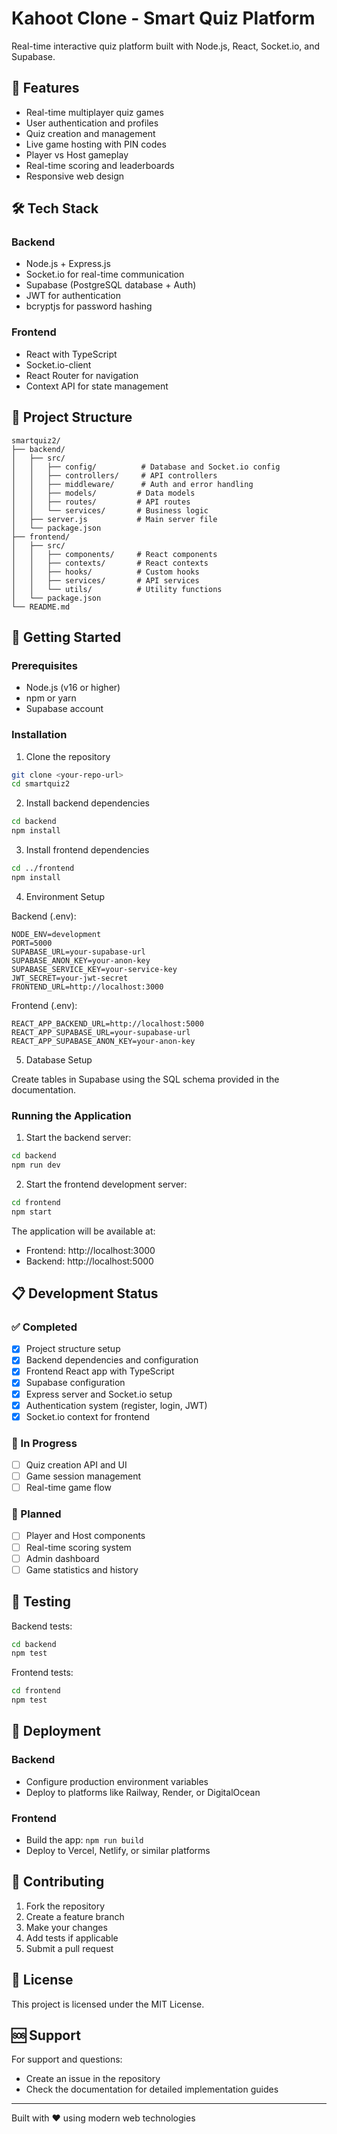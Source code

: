 # Kahoot Clone - Smart Quiz Platform

Real-time interactive quiz platform built with Node.js, React, Socket.io, and Supabase.

## 🚀 Features

- Real-time multiplayer quiz games
- User authentication and profiles
- Quiz creation and management
- Live game hosting with PIN codes
- Player vs Host gameplay
- Real-time scoring and leaderboards
- Responsive web design

## 🛠️ Tech Stack

### Backend
- Node.js + Express.js
- Socket.io for real-time communication
- Supabase (PostgreSQL database + Auth)
- JWT for authentication
- bcryptjs for password hashing

### Frontend
- React with TypeScript
- Socket.io-client
- React Router for navigation
- Context API for state management

## 📁 Project Structure

```
smartquiz2/
├── backend/
│   ├── src/
│   │   ├── config/          # Database and Socket.io config
│   │   ├── controllers/     # API controllers
│   │   ├── middleware/      # Auth and error handling
│   │   ├── models/         # Data models
│   │   ├── routes/         # API routes
│   │   └── services/       # Business logic
│   ├── server.js           # Main server file
│   └── package.json
├── frontend/
│   ├── src/
│   │   ├── components/     # React components
│   │   ├── contexts/       # React contexts
│   │   ├── hooks/          # Custom hooks
│   │   ├── services/       # API services
│   │   └── utils/          # Utility functions
│   └── package.json
└── README.md
```

## 🚀 Getting Started

### Prerequisites
- Node.js (v16 or higher)
- npm or yarn
- Supabase account

### Installation

1. Clone the repository
```bash
git clone <your-repo-url>
cd smartquiz2
```

2. Install backend dependencies
```bash
cd backend
npm install
```

3. Install frontend dependencies
```bash
cd ../frontend
npm install
```

4. Environment Setup

Backend (.env):
```env
NODE_ENV=development
PORT=5000
SUPABASE_URL=your-supabase-url
SUPABASE_ANON_KEY=your-anon-key
SUPABASE_SERVICE_KEY=your-service-key
JWT_SECRET=your-jwt-secret
FRONTEND_URL=http://localhost:3000
```

Frontend (.env):
```env
REACT_APP_BACKEND_URL=http://localhost:5000
REACT_APP_SUPABASE_URL=your-supabase-url
REACT_APP_SUPABASE_ANON_KEY=your-anon-key
```

5. Database Setup

Create tables in Supabase using the SQL schema provided in the documentation.

### Running the Application

1. Start the backend server:
```bash
cd backend
npm run dev
```

2. Start the frontend development server:
```bash
cd frontend
npm start
```

The application will be available at:
- Frontend: http://localhost:3000
- Backend: http://localhost:5000

## 📋 Development Status

### ✅ Completed
- [x] Project structure setup
- [x] Backend dependencies and configuration
- [x] Frontend React app with TypeScript
- [x] Supabase configuration
- [x] Express server and Socket.io setup
- [x] Authentication system (register, login, JWT)
- [x] Socket.io context for frontend

### 🚧 In Progress
- [ ] Quiz creation API and UI
- [ ] Game session management
- [ ] Real-time game flow

### 📅 Planned
- [ ] Player and Host components
- [ ] Real-time scoring system
- [ ] Admin dashboard
- [ ] Game statistics and history

## 🧪 Testing

Backend tests:
```bash
cd backend
npm test
```

Frontend tests:
```bash
cd frontend
npm test
```

## 🚀 Deployment

### Backend
- Configure production environment variables
- Deploy to platforms like Railway, Render, or DigitalOcean

### Frontend
- Build the app: `npm run build`
- Deploy to Vercel, Netlify, or similar platforms

## 🤝 Contributing

1. Fork the repository
2. Create a feature branch
3. Make your changes
4. Add tests if applicable
5. Submit a pull request

## 📄 License

This project is licensed under the MIT License.

## 🆘 Support

For support and questions:
- Create an issue in the repository
- Check the documentation for detailed implementation guides

---

Built with ❤️ using modern web technologies